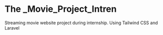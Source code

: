 # The _Movie_Project_Intren
 Streaming movie website project during internship. Using Tailwind CSS and Laravel

